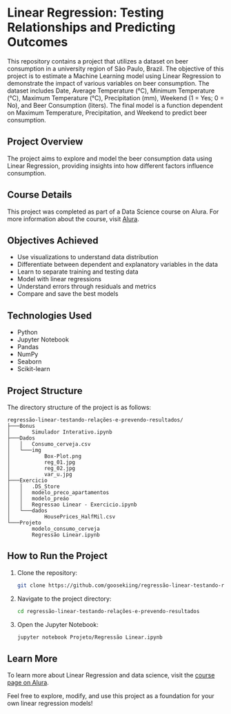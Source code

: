 # Linear Regression: Testing Relationships and Predicting Outcomes

This repository contains a project that utilizes a dataset on beer consumption in a university region of São Paulo, Brazil. The objective of this project is to estimate a Machine Learning model using Linear Regression to demonstrate the impact of various variables on beer consumption. The dataset includes Date, Average Temperature (°C), Minimum Temperature (°C), Maximum Temperature (°C), Precipitation (mm), Weekend (1 = Yes; 0 = No), and Beer Consumption (liters). The final model is a function dependent on Maximum Temperature, Precipitation, and Weekend to predict beer consumption.

## Project Overview
The project aims to explore and model the beer consumption data using Linear Regression, providing insights into how different factors influence consumption.

## Course Details
This project was completed as part of a Data Science course on Alura. For more information about the course, visit [Alura](https://cursos.alura.com.br/formacao-data-science-v377549).

## Objectives Achieved
- Use visualizations to understand data distribution
- Differentiate between dependent and explanatory variables in the data
- Learn to separate training and testing data
- Model with linear regressions
- Understand errors through residuals and metrics
- Compare and save the best models

## Technologies Used
- Python
- Jupyter Notebook
- Pandas
- NumPy
- Seaborn
- Scikit-learn

## Project Structure
The directory structure of the project is as follows:
```
regressão-linear-testando-relações-e-prevendo-resultados/
├───Bonus
│       Simulador Interativo.ipynb
├───Dados
│   │   Consumo_cerveja.csv
│   └───img
│           Box-Plot.png
│           reg_01.jpg
│           reg_02.jpg
│           var_u.jpg
├───Exercicio
│   │   .DS_Store
│   │   modelo_preco_apartamentos
│   │   modelo_preáo
│   │   Regressao Linear - Exercicio.ipynb
│   └───dados
│           HousePrices_HalfMil.csv
└───Projeto
        modelo_consumo_cerveja
        Regressão Linear.ipynb
```

## How to Run the Project
1. Clone the repository:
   ```sh
   git clone https://github.com/goosekiing/regressão-linear-testando-relações-e-prevendo-resultados.git
   ```
2. Navigate to the project directory:
   ```sh
   cd regressão-linear-testando-relações-e-prevendo-resultados
   ```
3. Open the Jupyter Notebook:
   ```sh
   jupyter notebook Projeto/Regressão Linear.ipynb
   ```

## Learn More
To learn more about Linear Regression and data science, visit the [course page on Alura](https://cursos.alura.com.br/formacao-data-science-v377549).

Feel free to explore, modify, and use this project as a foundation for your own linear regression models!
